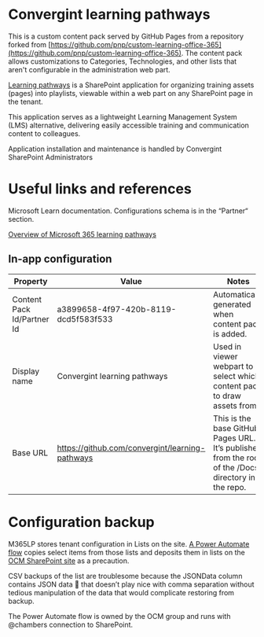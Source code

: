 # Convergint learning pathways

This is a custom content pack served by GitHub Pages from a repository forked from [https://github.com/pnp/custom-learning-office-365](https://github.com/pnp/custom-learning-office-365). The content pack allows customizations to Categories, Technologies, and other lists that aren't configurable in the administration web part.

[Learning pathways](https://1651wilkening.sharepoint.com/sites/M365LP/) is a SharePoint application for organizing training assets (pages) into playlists, viewable within a web part on any SharePoint page in the tenant. 

This application serves as a lightweight Learning Management System (LMS) alternative, delivering easily accessible training and communication content to colleagues.

Application installation and maintenance is handled by Convergint SharePoint Administrators 

# Useful links and references

Microsoft Learn documentation. Configurations schema is in the “Partner“ section. 

[Overview of Microsoft 365 learning pathways](https://learn.microsoft.com/en-ca/office365/customlearning/)

## In-app configuration

| Property | Value | Notes |
| --- | --- | --- |
| Content Pack Id/Partner Id | a3899658-4f97-420b-8119-dcd5f583f533 | Automatically generated when content pack is added. |
| Display name | Convergint learning pathways | Used in viewer webpart to select which content pack to draw assets from |
| Base URL | https://github.com/convergint/learning-pathways | This is the base GitHub Pages URL. It’s published from the root of the /Docs directory in the repo. |

# Configuration backup

M365LP stores tenant configuration in Lists on the site. [A Power Automate flow](https://make.powerautomate.com/environments/Default-2b4de1bd-251e-4878-bdb8-5180f7d15525/flows/shared/c6d9dcd9-ba64-4d28-8514-d55cb942abe0/details) copies select items from those lists and deposits them in lists on the [OCM SharePoint site](https://1651wilkening.sharepoint.com/sites/OCM) as a precaution.

CSV backups of the list are troublesome because the JSONData column contains JSON data 🤯 that doesn’t play nice with comma separation without tedious manipulation of the data that would complicate restoring from backup.

The Power Automate flow is owned by the OCM group and runs with @chambers connection to SharePoint.
